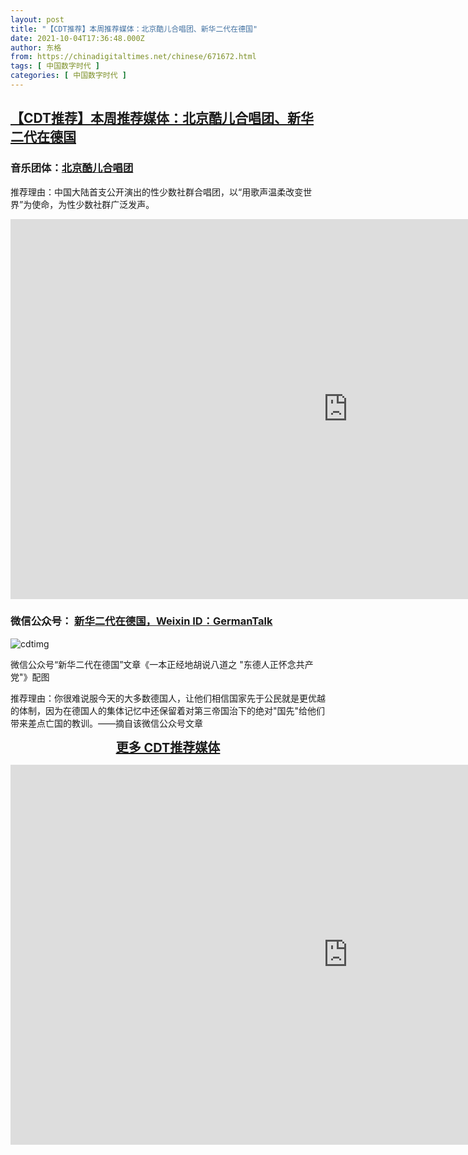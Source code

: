 ```yaml
---
layout: post
title: "【CDT推荐】本周推荐媒体：北京酷儿合唱团、新华二代在德国"
date: 2021-10-04T17:36:48.000Z
author: 东格
from: https://chinadigitaltimes.net/chinese/671672.html
tags: [ 中国数字时代 ]
categories: [ 中国数字时代 ]
---
```

<!--1633369008000-->
[【CDT推荐】本周推荐媒体：北京酷儿合唱团、新华二代在德国](https://chinadigitaltimes.net/chinese/671672.html)
------

<div>
<h3><strong>音乐团体：<a href="https://weibo.com/bjlgbtchorus?is_all=1">北京酷儿合唱团</a></strong></h3><p>推荐理由：中国大陆首支公开演出的性少数社群合唱团，以“用歌声温柔改变世界”为使命，为性少数社群广泛发声。</p><p><iframe loading="lazy" title="Womxnly - Beijing Queer Chorus 玫瑰少年-北京酷儿合唱团" width="1080" height="608" src="https://www.youtube.com/embed/HKDDS_YVumg?feature=oembed" frameborder="0" allow="accelerometer; autoplay; clipboard-write; encrypted-media; gyroscope; picture-in-picture" allowfullscreen></iframe></p><h3><strong>微信公众号： <a href="https://mp.weixin.qq.com/s/9lVXo4g59acWLb18TaSJvA">新华二代在德国，Weixin ID：GermanTalk</a></strong></h3><p><img src="https://chinadigitaltimes.net/chinese/files/2021/10/东德坦克.webp" alt="cdtimg" /></p><div class="ts"> 微信公众号“新华二代在德国”文章《一本正经地胡说八道之 &quot;东德人正怀念共产党&quot;》配图</div></p><p>推荐理由：你很难说服今天的大多数德国人，让他们相信国家先于公民就是更优越的体制，因为在德国人的集体记忆中还保留着对第三帝国治下的绝对&quot;国先&quot;给他们带来差点亡国的教训。——摘自该微信公众号文章</p><div style="text-align:center;font-size:20px;font-weight:bold"><a href="https://chinadigitaltimes.net/chinese/media-recommendations">更多 CDT推荐媒体 </a></div><p><iframe loading="lazy" title="【404档案馆】第1期：六四敏感词与真理部指令" width="1080" height="608" src="https://www.youtube.com/embed/HXQIE5p4vkY?list=PLz-jktblNUgnyzFbDe3rOJG40soOwG1Db" frameborder="0" allow="accelerometer; autoplay; clipboard-write; encrypted-media; gyroscope; picture-in-picture" allowfullscreen></iframe></p>
</div>
